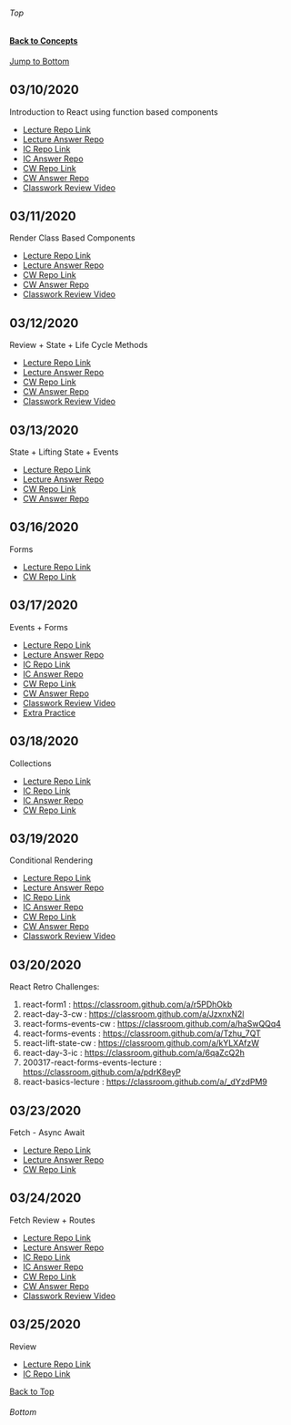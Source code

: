 ###### Top
#### [Back to Concepts](README.md)

[Jump to Bottom](#Bottom)
## 03/10/2020
Introduction to React using function based components
- [Lecture Repo Link](https://classroom.github.com/a/_dYzdPM9)
- [Lecture Answer Repo](https://github.com/cs-fullstack-2020-spring/react-basics-lecture-autumn-ragland)
- [IC Repo Link](https://classroom.github.com/a/JbD8WNh1)
- [IC Answer Repo](https://github.com/cs-fullstack-2020-spring/react-basics-ic-autumn-ragland/tree/master/ic-app)
- [CW Repo Link](https://classroom.github.com/a/63l-36rn)
- [CW Answer Repo](https://github.com/cs-fullstack-2020-spring/react-basics-cw-autumn-ragland/tree/master/cw-app)
- [Classwork Review Video](https://youtu.be/2xBUhGVVXog)

## 03/11/2020
Render Class Based Components
- [Lecture Repo Link](https://classroom.github.com/a/n2CDh3FC)
- [Lecture Answer Repo](https://github.com/cs-fullstack-2020-spring/react-class-components-lecture-20200311-autumn-ragland)
- [CW Repo Link](https://classroom.github.com/a/FMt8Fqo9)
- [CW Answer Repo](https://github.com/cs-fullstack-2020-spring/react-class-components1-cw-autumn-ragland)
- [Classwork Review Video](#)

## 03/12/2020
Review + State + Life Cycle Methods
- [Lecture Repo Link](https://classroom.github.com/a/ToQ1zz0v)
- [Lecture Answer Repo](https://github.com/cs-fullstack-2020-spring/react-day3-lecture-autumn-ragland)
- [CW Repo Link](https://classroom.github.com/a/JzxnxN2l)
- [CW Answer Repo](https://github.com/cs-fullstack-2020-spring/react-day-3-cw-autumn-ragland)
- [Classwork Review Video](https://youtu.be/qGJy_6DspTQ)

## 03/13/2020
State + Lifting State + Events
- [Lecture Repo Link](https://classroom.github.com/a/Mk2q1wFC)
- [Lecture Answer Repo]( https://github.com/cs-fullstack-2020-spring/react-lift-state-20200313-autumn-ragland)
- [CW Repo Link](https://classroom.github.com/a/kYLXAfzW)
- [CW Answer Repo](https://github.com/cs-fullstack-2020-spring/react-lift-state-cw-autumn-ragland)

## 03/16/2020
Forms
- [Lecture Repo Link](https://classroom.github.com/a/c31Aq9zG)
- [CW Repo Link](https://classroom.github.com/a/BUdwwE7s)

## 03/17/2020
Events + Forms
- [Lecture Repo Link](https://classroom.github.com/a/pdrK8eyP)
- [Lecture Answer Repo](https://github.com/cs-fullstack-2020-spring/200317-react-forms-events-lecture-autumn-ragland)
- [IC Repo Link](https://classroom.github.com/a/pSVOjGF6)
- [IC Answer Repo](https://github.com/cs-fullstack-2020-spring/200317-react-forms-events-ic-autumn-ragland)
- [CW Repo Link](https://classroom.github.com/a/preVjhwp)
- [CW Answer Repo](https://github.com/cs-fullstack-2020-spring/200317-react-forms-events-cw-autumn-ragland)
- [Classwork Review Video](https://youtu.be/9bolMZYzScE)
- [Extra Practice](https://classroom.github.com/a/dQKnOc82)

## 03/18/2020
Collections
- [Lecture Repo Link](https://classroom.github.com/a/0T5MPrYw)
- [IC Repo Link](https://classroom.github.com/a/SjzclVZ9)
- [IC Answer Repo](https://github.com/cs-fullstack-2020-spring/200318-react-list-keys-lecture-Kevin-CodeCrew)
- [CW Repo Link](https://classroom.github.com/a/aXjgsCR-)

## 03/19/2020
Conditional Rendering
- [Lecture Repo Link](https://classroom.github.com/a/3phmD-cI)
- [Lecture Answer Repo](https://github.com/cs-fullstack-2020-spring/200319-react-conditional-rendering-lecture-autumn-ragland)
- [IC Repo Link](https://classroom.github.com/a/wy-4_SYn)
- [IC Answer Repo](https://github.com/cs-fullstack-2020-spring/200319-react-conditional-rendering-ic-autumn-ragland)
- [CW Repo Link](https://classroom.github.com/a/1OP2glTl)
- [CW Answer Repo](https://github.com/cs-fullstack-2020-spring/200319-react-conditional-rendering-cw-autumn-ragland)
- [Classwork Review Video](https://youtu.be/p8awkN4skT4)

## 03/20/2020
React Retro Challenges:
1. react-form1 : https://classroom.github.com/a/r5PDhOkb
2. react-day-3-cw : https://classroom.github.com/a/JzxnxN2l
3. react-forms-events-cw : https://classroom.github.com/a/haSwQQq4
4. react-forms-events : https://classroom.github.com/a/Tzhu_7QT
5. react-lift-state-cw : https://classroom.github.com/a/kYLXAfzW
6. react-day-3-ic : https://classroom.github.com/a/6qaZcQ2h
7. 200317-react-forms-events-lecture : https://classroom.github.com/a/pdrK8eyP
8. react-basics-lecture : https://classroom.github.com/a/_dYzdPM9

## 03/23/2020
Fetch - Async Await
- [Lecture Repo Link](https://classroom.github.com/a/IyRK23v3)
- [Lecture Answer Repo](https://github.com/cs-fullstack-2020-spring/react-open-api-lecture-3wcircus)
- [CW Repo Link](https://classroom.github.com/a/n8AMkr1y)

## 03/24/2020
Fetch Review + Routes
- [Lecture Repo Link](https://classroom.github.com/a/e-U2D8lJ)
- [Lecture Answer Repo](https://github.com/cs-fullstack-2020-spring/200324-react-routes-lecture-autumn-ragland)
- [IC Repo Link](https://classroom.github.com/a/q780hGiQ)
- [IC Answer Repo](https://github.com/cs-fullstack-2020-spring/200324-react-routes-ic-autumn-ragland)
- [CW Repo Link](https://classroom.github.com/a/w-SQbfVH)
- [CW Answer Repo](https://github.com/cs-fullstack-2020-spring/200324-react-routes-cw-autumn-ragland)
- [Classwork Review Video](https://youtu.be/3yqIc4hmkaA)

## 03/25/2020
Review
- [Lecture Repo Link](https://classroom.github.com/a/EWvBC4Y0)
- [IC Repo Link](https://classroom.github.com/a/ioE-u07j)
<!-- - [IC Answer Repo](#)
- [CW Repo Link](#)
- [CW Answer Repo](#)
- [Classwork Review Video](#) -->

[Back to Top](#Top)
###### Bottom